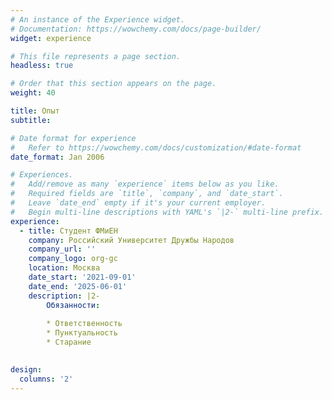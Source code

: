 ```yaml
---
# An instance of the Experience widget.
# Documentation: https://wowchemy.com/docs/page-builder/
widget: experience

# This file represents a page section.
headless: true

# Order that this section appears on the page.
weight: 40

title: Опыт
subtitle:

# Date format for experience
#   Refer to https://wowchemy.com/docs/customization/#date-format
date_format: Jan 2006

# Experiences.
#   Add/remove as many `experience` items below as you like.
#   Required fields are `title`, `company`, and `date_start`.
#   Leave `date_end` empty if it's your current employer.
#   Begin multi-line descriptions with YAML's `|2-` multi-line prefix.
experience:
  - title: Студент ФМиЕН
    company: Российский Университет Дружбы Народов
    company_url: ''
    company_logo: org-gc
    location: Москва
    date_start: '2021-09-01'
    date_end: '2025-06-01'
    description: |2-
        Обязанности:
        
        * Ответственность
        * Пунктуальность
        * Старание

 
design:
  columns: '2'
---
```

